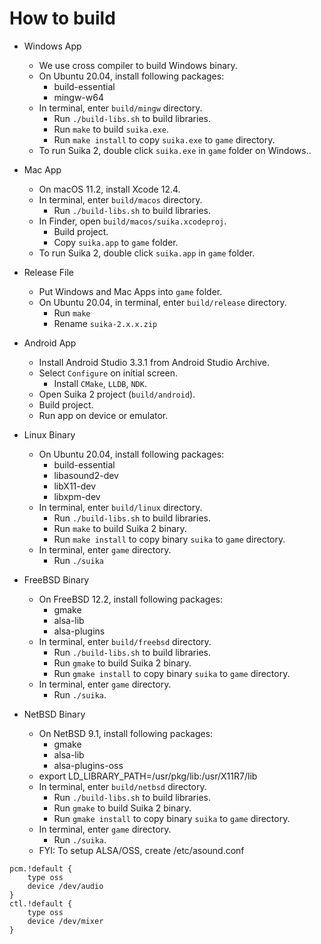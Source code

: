 How to build
============

* Windows App
    * We use cross compiler to build Windows binary.
    * On Ubuntu 20.04, install following packages:
        * build-essential
        * mingw-w64
    * In terminal, enter `build/mingw` directory.
        * Run `./build-libs.sh` to build libraries.
        * Run `make` to build `suika.exe`.
        * Run `make install` to copy `suika.exe` to `game` directory.
    * To run Suika 2, double click `suika.exe` in `game` folder on Windows..

* Mac App
    * On macOS 11.2, install Xcode 12.4.
    * In terminal, enter `build/macos` directory.
        * Run `./build-libs.sh` to build libraries.
    * In Finder, open `build/macos/suika.xcodeproj`.
        * Build project.
        * Copy `suika.app` to `game` folder.
    * To run Suika 2, double click `suika.app` in `game` folder.

* Release File
    * Put Windows and Mac Apps into `game` folder.
    * On Ubuntu 20.04, in terminal, enter `build/release` directory.
        * Run `make`
        * Rename `suika-2.x.x.zip`

* Android App
    * Install Android Studio 3.3.1 from Android Studio Archive.
    * Select `Configure` on initial screen.
        * Install `CMake`, `LLDB`, `NDK`.
    * Open Suika 2 project (`build/android`).
    * Build project.
    * Run app on device or emulator.

* Linux Binary
    * On Ubuntu 20.04, install following packages:
        * build-essential
        * libasound2-dev
        * libX11-dev
        * libxpm-dev
    * In terminal, enter `build/linux` directory.
        * Run `./build-libs.sh` to build libraries.
        * Run `make` to build Suika 2 binary.
        * Run `make install` to copy binary `suika` to `game` directory.
    * In terminal, enter `game` directory.
	    * Run `./suika`

* FreeBSD Binary
    * On FreeBSD 12.2, install following packages:
        * gmake
        * alsa-lib
        * alsa-plugins
    * In terminal, enter `build/freebsd` directory.
        * Run `./build-libs.sh` to build libraries.
        * Run `gmake` to build Suika 2 binary.
        * Run `gmake install` to copy binary `suika` to `game` directory.
    * In terminal, enter `game` directory.
        * Run `./suika`.

* NetBSD Binary
    * On NetBSD 9.1, install following packages:
        * gmake
        * alsa-lib
        * alsa-plugins-oss
    * export LD_LIBRARY_PATH=/usr/pkg/lib:/usr/X11R7/lib
    * In terminal, enter `build/netbsd` directory.
        * Run `./build-libs.sh` to build libraries.
        * Run `gmake` to build Suika 2 binary.
        * Run `gmake install` to copy binary `suika` to `game` directory.
    * In terminal, enter `game` directory.
        * Run `./suika`.
    * FYI: To setup ALSA/OSS, create /etc/asound.conf
```
pcm.!default {
    type oss
    device /dev/audio
}
ctl.!default {
    type oss
    device /dev/mixer
}
```
